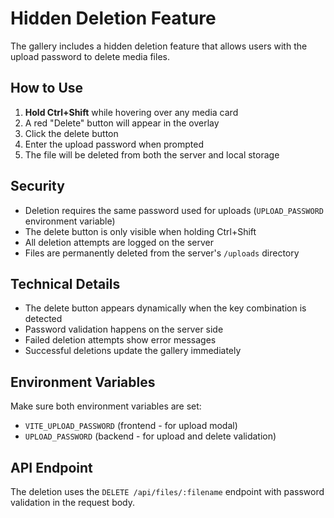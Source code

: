 # Hidden Deletion Feature

The gallery includes a hidden deletion feature that allows users with the upload password to delete media files.

## How to Use

1. **Hold Ctrl+Shift** while hovering over any media card
2. A red "Delete" button will appear in the overlay
3. Click the delete button
4. Enter the upload password when prompted
5. The file will be deleted from both the server and local storage

## Security

- Deletion requires the same password used for uploads (`UPLOAD_PASSWORD` environment variable)
- The delete button is only visible when holding Ctrl+Shift
- All deletion attempts are logged on the server
- Files are permanently deleted from the server's `/uploads` directory

## Technical Details

- The delete button appears dynamically when the key combination is detected
- Password validation happens on the server side
- Failed deletion attempts show error messages
- Successful deletions update the gallery immediately

## Environment Variables

Make sure both environment variables are set:
- `VITE_UPLOAD_PASSWORD` (frontend - for upload modal)
- `UPLOAD_PASSWORD` (backend - for upload and delete validation)

## API Endpoint

The deletion uses the `DELETE /api/files/:filename` endpoint with password validation in the request body. 